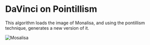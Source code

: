 # DaVinci on Pointillism

This algorithm loads the image of Monalisa, and using the pontillism technique, generates a new version of it.

![Mosalisa](https://github.com/DanielBrito/creative-coding-experiments/tree/master/DaVinciPointillism/monalisa.gif)
